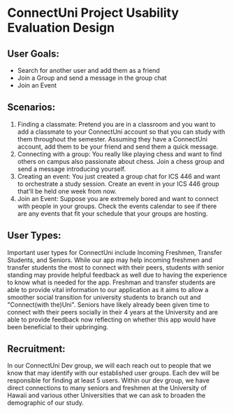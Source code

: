 # ConnectUni Project Usability Evaluation Design

## User Goals:
* Search for another user and add them as a friend
* Join a Group and send a message in the group chat
* Join an Event

## Scenarios:
1. Finding a classmate: Pretend you are in a classroom and you want to add a classmate to your ConnectUni account so that you can study with them throughout the semester. Assuming they have a ConnectUni account, add them to be your friend and send them a quick message.
2. Connecting with a group: You really like playing chess and want to find others on campus also passionate about chess. Join a chess group and send a message introducing yourself.
3. Creating an event: You just created a group chat for ICS 446 and want to orchestrate a study session. Create an event in your ICS 446 group that’ll be held one week from now.
4. Join an Event: Suppose you are extremely bored and want to connect with people in your groups. Check the events calendar to see if there are any events that fit your schedule that your groups are hosting.

## User Types:
Important user types for ConnectUni include Incoming Freshmen, Transfer Students, and Seniors. While our app may help incoming freshmen and transfer students the most to connect with their peers, students with senior standing may provide helpful feedback as well due to having the experience to know what is needed for the app. Freshman and transfer students are able to provide vital information to our application as it aims to allow a smoother social transition for university students to branch out and "Connect(with the)Uni". Seniors have likely already been given time to connect with their peers socially in their 4 years at the University and are able to provide feedback now reflecting on whether this app would have been beneficial to their upbringing.

## Recruitment:
In our ConnectUni Dev group, we will each reach out to people that we know that may identify with our established user groups. Each dev will be responsible for finding at least 5 users.
Within our dev group, we have direct connections to many seniors and freshmen at the University of Hawaii and various other Universities that we can ask to broaden the demographic of our study.
